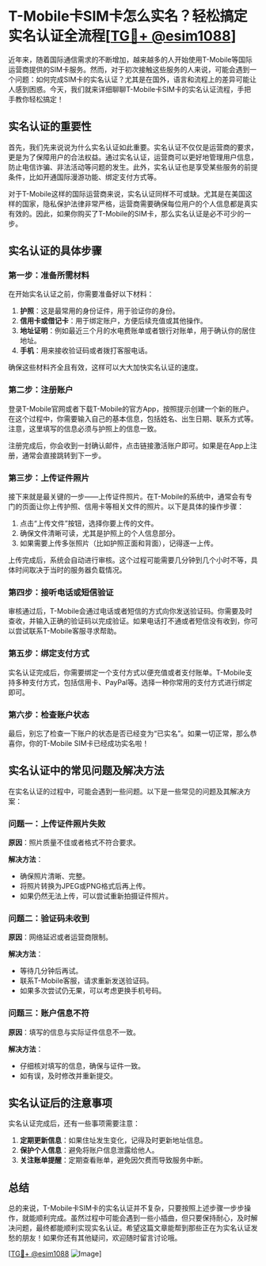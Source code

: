 # T-Mobile卡SIM卡怎么实名？轻松搞定实名认证全流程[[TG💪+ @esim1088](https://t.me/s/esim1088)]

近年来，随着国际通信需求的不断增加，越来越多的人开始使用T-Mobile等国际运营商提供的SIM卡服务。然而，对于初次接触这些服务的人来说，可能会遇到一个问题：如何完成SIM卡的实名认证？尤其是在国外，语言和流程上的差异可能让人感到困惑。今天，我们就来详细聊聊T-Mobile卡SIM卡的实名认证流程，手把手教你轻松搞定！

## 实名认证的重要性

首先，我们先来说说为什么实名认证如此重要。实名认证不仅仅是运营商的要求，更是为了保障用户的合法权益。通过实名认证，运营商可以更好地管理用户信息，防止电信诈骗、非法活动等问题的发生。此外，实名认证也是享受某些服务的前提条件，比如开通国际漫游功能、绑定支付方式等。

对于T-Mobile这样的国际运营商来说，实名认证同样不可或缺。尤其是在美国这样的国家，隐私保护法律非常严格，运营商需要确保每位用户的个人信息都是真实有效的。因此，如果你购买了T-Mobile的SIM卡，那么实名认证是必不可少的一步。

## 实名认证的具体步骤

### 第一步：准备所需材料

在开始实名认证之前，你需要准备好以下材料：

1. **护照**：这是最常用的身份证件，用于验证你的身份。
2. **信用卡或借记卡**：用于绑定账户，方便后续充值或其他操作。
3. **地址证明**：例如最近三个月的水电费账单或者银行对账单，用于确认你的居住地址。
4. **手机**：用来接收验证码或者拨打客服电话。

确保这些材料齐全且有效，这样可以大大加快实名认证的速度。

### 第二步：注册账户

登录T-Mobile官网或者下载T-Mobile的官方App，按照提示创建一个新的账户。在这个过程中，你需要输入自己的基本信息，包括姓名、出生日期、联系方式等。注意，这里填写的信息必须与护照上的信息一致。

注册完成后，你会收到一封确认邮件，点击链接激活账户即可。如果是在App上注册，通常会直接跳转到下一步。

### 第三步：上传证件照片

接下来就是最关键的一步——上传证件照片。在T-Mobile的系统中，通常会有专门的页面让你上传护照、信用卡等相关文件的照片。以下是具体的操作步骤：

1. 点击“上传文件”按钮，选择你要上传的文件。
2. 确保文件清晰可读，尤其是护照上的个人信息部分。
3. 如果需要上传多张照片（比如护照正面和背面），记得逐一上传。

上传完成后，系统会自动进行审核。这个过程可能需要几分钟到几个小时不等，具体时间取决于当时的服务器负载情况。

### 第四步：接听电话或短信验证

审核通过后，T-Mobile会通过电话或者短信的方式向你发送验证码。你需要及时查收，并输入正确的验证码以完成验证。如果电话打不通或者短信没有收到，你可以尝试联系T-Mobile客服寻求帮助。

### 第五步：绑定支付方式

实名认证完成后，你需要绑定一个支付方式以便充值或者支付账单。T-Mobile支持多种支付方式，包括信用卡、PayPal等。选择一种你常用的支付方式进行绑定即可。

### 第六步：检查账户状态

最后，别忘了检查一下账户的状态是否已经变为“已实名”。如果一切正常，那么恭喜你，你的T-Mobile SIM卡已经成功实名啦！

## 实名认证中的常见问题及解决方法

在实名认证的过程中，可能会遇到一些问题。以下是一些常见的问题及其解决方案：

### 问题一：上传证件照片失败

**原因**：照片质量不佳或者格式不符合要求。

**解决方法**：
- 确保照片清晰、完整。
- 将照片转换为JPEG或PNG格式后再上传。
- 如果仍然无法上传，可以尝试重新拍摄证件照片。

### 问题二：验证码未收到

**原因**：网络延迟或者运营商限制。

**解决方法**：
- 等待几分钟后再试。
- 联系T-Mobile客服，请求重新发送验证码。
- 如果多次尝试仍无果，可以考虑更换手机号码。

### 问题三：账户信息不符

**原因**：填写的信息与实际证件信息不一致。

**解决方法**：
- 仔细核对填写的信息，确保与证件一致。
- 如有误，及时修改并重新提交。

## 实名认证后的注意事项

实名认证完成后，还有一些事项需要注意：

1. **定期更新信息**：如果住址发生变化，记得及时更新地址信息。
2. **保护个人信息**：避免将账户信息泄露给他人。
3. **关注账单提醒**：定期查看账单，避免因欠费而导致服务中断。

## 总结

总的来说，T-Mobile卡SIM卡的实名认证并不复杂，只要按照上述步骤一步步操作，就能顺利完成。虽然过程中可能会遇到一些小插曲，但只要保持耐心，及时解决问题，最终都能顺利实现实名认证。希望这篇文章能帮到那些正在为实名认证发愁的朋友！如果你还有其他疑问，欢迎随时留言讨论哦。

[[TG💪+ @esim1088](https://t.me/s/esim1088) ![Image](https://i.postimg.cc/4NQfJmqS/Snipaste-2025-05-13-00-14-12.png)]